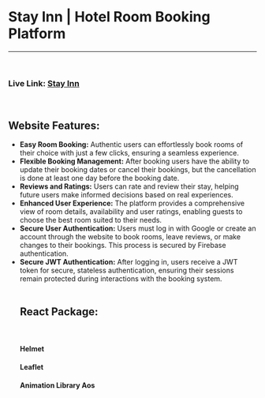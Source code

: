 <h1>Stay Inn | Hotel Room Booking Platform</h1>
<hr><br>
<h3> Live Link: <a href="https://stayinn-3d14d.web.app/"> Stay Inn</a>
</h3><br>

<h2>Website Features:</h2>

<ul style="text-align:left">
<li><span style="font-weight:bold">Easy Room Booking:</span> Authentic users can effortlessly book rooms of their choice with just a few clicks, ensuring a seamless experience.
</li>

<li><span style="font-weight:bold">Flexible Booking Management:</span> After booking users have the ability to update their booking dates or cancel their bookings, but the cancellation is done at least one day before the booking date.
</li>

<li><span style="font-weight:bold">Reviews and Ratings:</span> Users can rate and review their stay, helping future users make informed decisions based on real experiences.
</li>

<li><span style="font-weight:bold">Enhanced User Experience:</span> The platform provides a comprehensive view of room details, availability and user ratings, enabling guests to choose the best room suited to their needs.
</li>

<li><span style="font-weight:bold">Secure User Authentication:</span> Users must log in with Google or create an account through the website to book rooms, leave reviews, or make changes to their bookings. This process is secured by Firebase authentication.
</li>

<li><span style="font-weight:bold">Secure JWT Authentication:</span> After logging in, users receive a JWT token for secure, stateless authentication, ensuring their sessions remain protected during interactions with the booking system.
</li>

<br>
<h2>React Package:</h2>
<div>
    <h4>Helmet</h4><h4>Leaflet</h4><h4>Animation Library Aos</h4>
</div>
